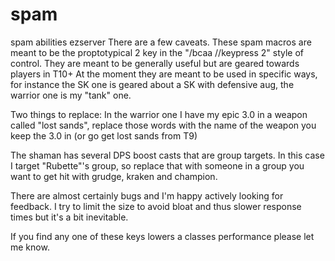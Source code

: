 # spam
spam abilities ezserver
There are a few caveats. These spam macros are meant to be the proptotypical 2 key in the "/bcaa //keypress 2" style of control.
They are meant to be generally useful but are geared towards players in T10+
At the moment they are meant to be used in specific ways, for instance the SK one is geared about a SK with defensive aug, the warrior one is my "tank" one.

Two things to replace: In the warrior one I have my epic 3.0 in a weapon called "lost sands", replace those words with the name of the weapon 
you keep the 3.0 in (or go get lost sands from T9)

The shaman has several DPS boost casts that are group targets. In this case I target "Rubette"'s group, so replace that with someone in a group you want to get hit
with grudge, kraken and champion.

There are almost certainly bugs and I'm happy actively looking for feedback. I try to limit the size to avoid bloat and thus slower response times but it's a bit inevitable.

If you find any one of these keys lowers a classes performance please let me know.
